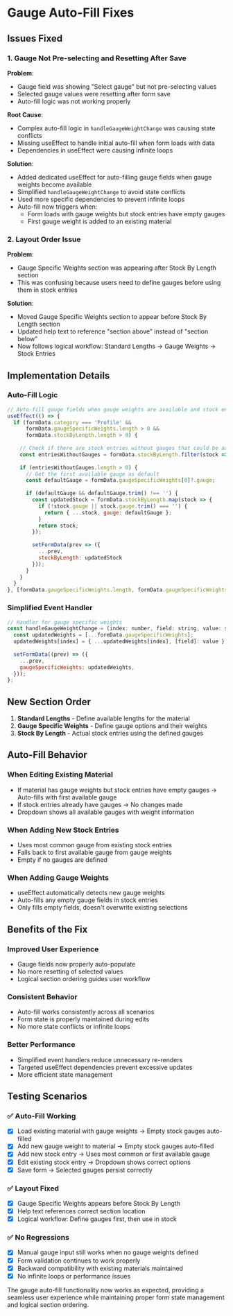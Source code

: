 # Gauge Auto-Fill Fixes

## Issues Fixed

### 1. **Gauge Not Pre-selecting and Resetting After Save**

**Problem**: 
- Gauge field was showing "Select gauge" but not pre-selecting values
- Selected gauge values were resetting after form save
- Auto-fill logic was not working properly

**Root Cause**:
- Complex auto-fill logic in `handleGaugeWeightChange` was causing state conflicts
- Missing useEffect to handle initial auto-fill when form loads with data
- Dependencies in useEffect were causing infinite loops

**Solution**:
- Added dedicated useEffect for auto-filling gauge fields when gauge weights become available
- Simplified `handleGaugeWeightChange` to avoid state conflicts
- Used more specific dependencies to prevent infinite loops
- Auto-fill now triggers when:
  - Form loads with gauge weights but stock entries have empty gauges
  - First gauge weight is added to an existing material

### 2. **Layout Order Issue**

**Problem**: 
- Gauge Specific Weights section was appearing after Stock By Length section
- This was confusing because users need to define gauges before using them in stock entries

**Solution**:
- Moved Gauge Specific Weights section to appear before Stock By Length section
- Updated help text to reference "section above" instead of "section below"
- Now follows logical workflow: Standard Lengths → Gauge Weights → Stock Entries

## Implementation Details

### **Auto-Fill Logic**
```javascript
// Auto-fill gauge fields when gauge weights are available and stock entries have empty gauges
useEffect(() => {
  if (formData.category === 'Profile' && 
      formData.gaugeSpecificWeights.length > 0 && 
      formData.stockByLength.length > 0) {
    
    // Check if there are stock entries without gauges that could be auto-filled
    const entriesWithoutGauges = formData.stockByLength.filter(stock => !stock.gauge || stock.gauge.trim() === '');
    
    if (entriesWithoutGauges.length > 0) {
      // Get the first available gauge as default
      const defaultGauge = formData.gaugeSpecificWeights[0]?.gauge;
      
      if (defaultGauge && defaultGauge.trim() !== '') {
        const updatedStock = formData.stockByLength.map(stock => {
          if (!stock.gauge || stock.gauge.trim() === '') {
            return { ...stock, gauge: defaultGauge };
          }
          return stock;
        });
        
        setFormData(prev => ({
          ...prev,
          stockByLength: updatedStock
        }));
      }
    }
  }
}, [formData.gaugeSpecificWeights.length, formData.gaugeSpecificWeights[0]?.gauge]);
```

### **Simplified Event Handler**
```javascript
// Handler for gauge specific weights
const handleGaugeWeightChange = (index: number, field: string, value: string) => {
  const updatedWeights = [...formData.gaugeSpecificWeights];
  updatedWeights[index] = { ...updatedWeights[index], [field]: value };
  
  setFormData((prev) => ({
    ...prev,
    gaugeSpecificWeights: updatedWeights,
  }));
};
```

## New Section Order

1. **Standard Lengths** - Define available lengths for the material
2. **Gauge Specific Weights** - Define gauge options and their weights
3. **Stock By Length** - Actual stock entries using the defined gauges

## Auto-Fill Behavior

### **When Editing Existing Material**
- If material has gauge weights but stock entries have empty gauges → Auto-fills with first available gauge
- If stock entries already have gauges → No changes made
- Dropdown shows all available gauges with weight information

### **When Adding New Stock Entries**
- Uses most common gauge from existing stock entries
- Falls back to first available gauge from gauge weights
- Empty if no gauges are defined

### **When Adding Gauge Weights**
- useEffect automatically detects new gauge weights
- Auto-fills any empty gauge fields in stock entries
- Only fills empty fields, doesn't overwrite existing selections

## Benefits of the Fix

### **Improved User Experience**
- Gauge fields now properly auto-populate
- No more resetting of selected values
- Logical section ordering guides user workflow

### **Consistent Behavior**
- Auto-fill works consistently across all scenarios
- Form state is properly maintained during edits
- No more state conflicts or infinite loops

### **Better Performance**
- Simplified event handlers reduce unnecessary re-renders
- Targeted useEffect dependencies prevent excessive updates
- More efficient state management

## Testing Scenarios

### ✅ **Auto-Fill Working**
- [x] Load existing material with gauge weights → Empty stock gauges auto-filled
- [x] Add new gauge weight to material → Empty stock gauges auto-filled  
- [x] Add new stock entry → Uses most common or first available gauge
- [x] Edit existing stock entry → Dropdown shows correct options
- [x] Save form → Selected gauges persist correctly

### ✅ **Layout Fixed**
- [x] Gauge Specific Weights appears before Stock By Length
- [x] Help text references correct section location
- [x] Logical workflow: Define gauges first, then use in stock

### ✅ **No Regressions**
- [x] Manual gauge input still works when no gauge weights defined
- [x] Form validation continues to work properly
- [x] Backward compatibility with existing materials maintained
- [x] No infinite loops or performance issues

The gauge auto-fill functionality now works as expected, providing a seamless user experience while maintaining proper form state management and logical section ordering. 